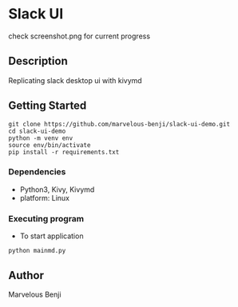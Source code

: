 # Slack UI
check screenshot.png for current progress

## Description
Replicating slack desktop ui with kivymd

## Getting Started
```
git clone https://github.com/marvelous-benji/slack-ui-demo.git 
cd slack-ui-demo
python -m venv env  
source env/bin/activate
pip install -r requirements.txt
```

### Dependencies

* Python3, Kivy, Kivymd
* platform: Linux


### Executing program

* To start application
```
python mainmd.py
```

## Author

Marvelous Benji
